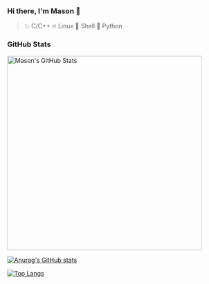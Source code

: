 ### Hi there, I'm Mason 👋

> 💥 C/C++
> 🔥 Linux
> 🌙 Shell
> 🌟 Python

### GitHub Stats

<img src="https://github-readme-stats.vercel.app/api?username=MasonCodingHere&show_icons=true&theme=dark" alt="Mason's GitHub Stats" style="width: 450px;" />


[![Anurag's GitHub stats](https://github-readme-stats.vercel.app/api?username=MasonCodingHere&theme=ambient_gradient&show_icons=true&hide=prs,issues,contribs)](https://github.com/anuraghazra/github-readme-stats) 

[![Top Langs](https://github-readme-stats.vercel.app/api/top-langs/?username=MasonCodingHere&hide=QMake,HTML&theme=ambient_gradient&layout=compact&card_width=400)](https://github.com/anuraghazra/github-readme-stats)
